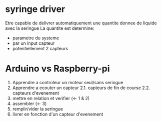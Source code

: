 # syringe driver


Etre capable de delivrer automatiquement une quantite donnee de
liquide avec la seringue
La quantite est determine:
- parametre du systeme
- par un input capteur
- potentiellement 2 capteurs

# Arduino vs Raspberry-pi

1. Apprendre a controleur un moteur seul/sans seringue
2. Apprendre a ecouter un capteur
    2.1. capteurs de fin de course
    2.2. capteurs d'evenement
3. mettre en relation et verifier (<- 1 & 2)
4. assembler (<- 3)
5. remplir/vider la seringue
6. livrer en fonction d'un capteur d'evenement
